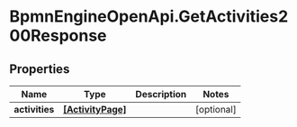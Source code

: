 # BpmnEngineOpenApi.GetActivities200Response

## Properties

Name | Type | Description | Notes
------------ | ------------- | ------------- | -------------
**activities** | [**[ActivityPage]**](ActivityPage.md) |  | [optional] 


